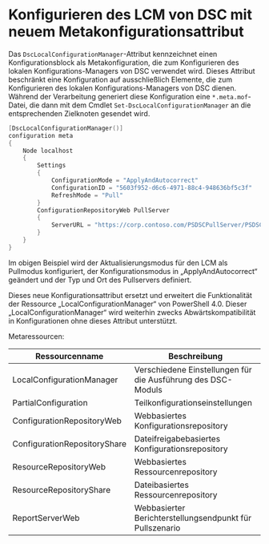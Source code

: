 # Konfigurieren des LCM von DSC mit neuem Metakonfigurationsattribut

Das `DscLocalConfigurationManager`-Attribut kennzeichnet einen Konfigurationsblock als Metakonfiguration, die zum Konfigurieren des lokalen Konfigurations-Managers von DSC verwendet wird. Dieses Attribut beschränkt eine Konfiguration auf ausschließlich Elemente, die zum Konfigurieren des lokalen Konfigurations-Managers von DSC dienen. Während der Verarbeitung generiert diese Konfiguration eine `*.meta.mof`-Datei, die dann mit dem Cmdlet `Set-DscLocalConfigurationManager` an die entsprechenden Zielknoten gesendet wird.

```powershell
[DscLocalConfigurationManager()]
configuration meta
{
    Node localhost
    {
        Settings
        {
            ConfigurationMode = "ApplyAndAutocorrect"
            ConfigurationID = "5603f952-d6c6-4971-88c4-948636bf5c3f"
            RefreshMode = "Pull"
        }
        ConfigurationRepositoryWeb PullServer
        {
            ServerURL = "https://corp.contoso.com/PSDSCPullServer/PSDSCPullServer.svc"
        }
    }
}
```

Im obigen Beispiel wird der Aktualisierungsmodus für den LCM als Pullmodus konfiguriert, der Konfigurationsmodus in „ApplyAndAutocorrect“ geändert und der Typ und Ort des Pullservers definiert.

Dieses neue Konfigurationsattribut ersetzt und erweitert die Funktionalität der Ressource „LocalConfigurationManager“ von PowerShell 4.0. Dieser „LocalConfigurationManager“ wird weiterhin zwecks Abwärtskompatibilität in Konfigurationen ohne dieses Attribut unterstützt.

Metaressourcen:

| **Ressourcenname**            | **Beschreibung**                                |
|------------------------------|------------------------------------------------|
| LocalConfigurationManager    | Verschiedene Einstellungen für die Ausführung des DSC-Moduls      |
| PartialConfiguration         | Teilkonfigurationseinstellungen                 |
| ConfigurationRepositoryWeb   | Webbasiertes Konfigurationsrepository             |
| ConfigurationRepositoryShare | Dateifreigabebasiertes Konfigurationsrepository      |
| ResourceRepositoryWeb        | Webbasiertes Ressourcenrepository                  |
| ResourceRepositoryShare      | Dateibasiertes Ressourcenrepository                 |
| ReportServerWeb              | Webbasierter Berichterstellungsendpunkt für Pullszenario |
<!--HONumber=Mar16_HO2-->
